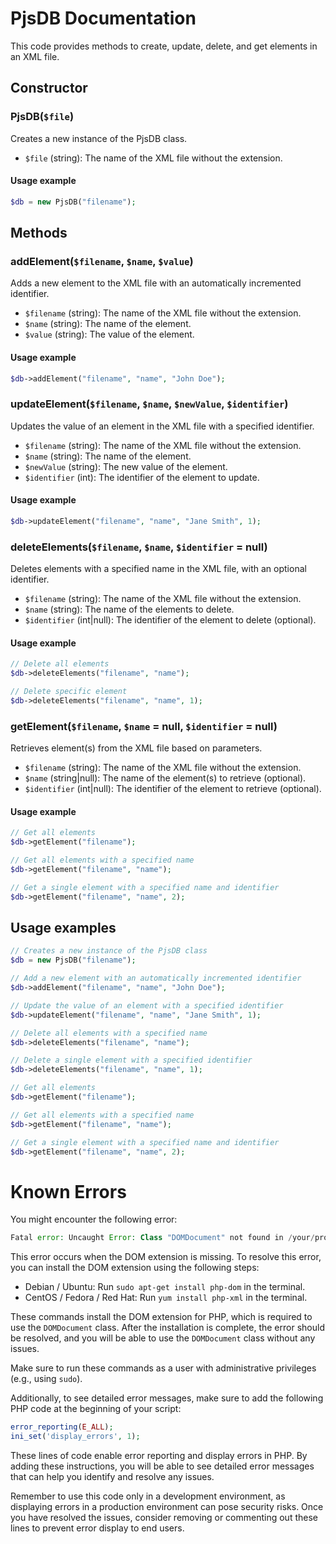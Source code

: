 

# PjsDB Documentation

This code provides methods to create, update, delete, and get elements in an XML file.

## Constructor

### PjsDB(`$file`)

Creates a new instance of the PjsDB class.

- `$file` (string): The name of the XML file without the extension.

#### Usage example
```php
$db = new PjsDB("filename");
```

## Methods

### addElement(`$filename`, `$name`, `$value`)

Adds a new element to the XML file with an automatically incremented identifier.

- `$filename` (string): The name of the XML file without the extension.
- `$name` (string): The name of the element.
- `$value` (string): The value of the element.

#### Usage example
```php
$db->addElement("filename", "name", "John Doe");
```

### updateElement(`$filename`, `$name`, `$newValue`, `$identifier`)

Updates the value of an element in the XML file with a specified identifier.

- `$filename` (string): The name of the XML file without the extension.
- `$name` (string): The name of the element.
- `$newValue` (string): The new value of the element.
- `$identifier` (int): The identifier of the element to update.

#### Usage example
```php
$db->updateElement("filename", "name", "Jane Smith", 1);
```

### deleteElements(`$filename`, `$name`, `$identifier` = null)

Deletes elements with a specified name in the XML file, with an optional identifier.

- `$filename` (string): The name of the XML file without the extension.
- `$name` (string): The name of the elements to delete.
- `$identifier` (int|null): The identifier of the element to delete (optional).

#### Usage example
```php
// Delete all elements
$db->deleteElements("filename", "name");

// Delete specific element
$db->deleteElements("filename", "name", 1);
```

### getElement(`$filename`, `$name` = null, `$identifier` = null)

Retrieves element(s) from the XML file based on parameters.

- `$filename` (string): The name of the XML file without the extension.
- `$name` (string|null): The name of the element(s) to retrieve (optional).
- `$identifier` (int|null): The identifier of the element to retrieve (optional).

#### Usage example
```php
// Get all elements
$db->getElement("filename");

// Get all elements with a specified name
$db->getElement("filename", "name");

// Get a single element with a specified name and identifier
$db->getElement("filename", "name", 2);
```

## Usage examples

```php
// Creates a new instance of the PjsDB class
$db = new PjsDB("filename");

// Add a new element with an automatically incremented identifier
$db->addElement("filename", "name", "John Doe");

// Update the value of an element with a specified identifier
$db->updateElement("filename", "name", "Jane Smith", 1);

// Delete all elements with a specified name
$db->deleteElements("filename", "name");

// Delete a single element with a specified identifier
$db->deleteElements("filename", "name", 1);

// Get all elements
$db->getElement("filename");

// Get all elements with a specified name
$db->getElement("filename", "name");

// Get a single element with a specified name and identifier
$db->getElement("filename", "name", 2);
```

# Known Errors

You might encounter the following error:

``` php
Fatal error: Uncaught Error: Class "DOMDocument" not found in /your/project/pjs.php:6 Stack trace: #0 {main} thrown in /your/project/pjs.php on line 6
```

This error occurs when the DOM extension is missing. To resolve this error, you can install the DOM extension using the following steps:

- Debian / Ubuntu: Run `sudo apt-get install php-dom` in the terminal.
- CentOS / Fedora / Red Hat: Run `yum install php-xml` in the terminal.

These commands install the DOM extension for PHP, which is required to use the `DOMDocument` class. After the installation is complete, the error should be resolved, and you will be able to use the `DOMDocument` class without any issues.

Make sure to run these commands as a user with administrative privileges (e.g., using `sudo`).

Additionally, to see detailed error messages, make sure to add the following PHP code at the beginning of your script:

```php
error_reporting(E_ALL);
ini_set('display_errors', 1);
```

These lines of code enable error reporting and display errors in PHP. By adding these instructions, you will be able to see detailed error messages that can help you identify and resolve any issues.

Remember to use this code only in a development environment, as displaying errors in a production environment can pose security risks. Once you have resolved the issues, consider removing or commenting out these lines to prevent error display to end users.
